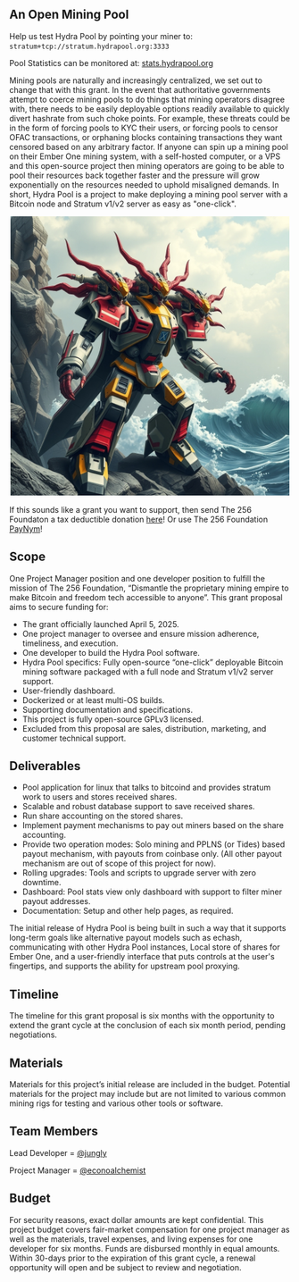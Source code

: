 ## An Open Mining Pool
Help us test Hydra Pool by pointing your miner to: `stratum+tcp://stratum.hydrapool.org:3333`

Pool Statistics can be monitored at: [stats.hydrapool.org](https://stats.hydrapool.org)

Mining pools are naturally and increasingly centralized, we set out to change that with this grant. In the event that authoritative governments attempt to coerce mining pools to do things that mining operators disagree with, there needs to be easily deployable options readily available to quickly divert hashrate from such choke points. For example, these threats could be in the form of forcing pools to KYC their users, or forcing pools to censor OFAC transactions, or orphaning blocks containing transactions they want censored based on any arbitrary factor. If anyone can spin up a mining pool on their Ember One mining system, with a self-hosted computer, or a VPS and this open-source project then mining operators are going to be able to pool their resources back together faster and the pressure will grow exponentially on the resources needed to uphold misaligned demands. In short, Hydra Pool is a project to make deploying a mining pool server with a Bitcoin node and Stratum v1/v2 server as easy as "one-click". 

<p align="center">
<img width="500" src="assets/Hydra-Pool-Lander.jpg">
</p>

If this sounds like a grant you want to support, then send The 256 Foundaton a tax deductible donation [here](https://pay.zaprite.com/pl_ZRWeSGjRWG)! Or use The 256 Foundation [PayNym](https://paynym.rs/+appetizingadministration90)!

## Scope
One Project Manager position and one developer position to fulfill the mission of The 256 Foundation, “Dismantle the proprietary mining empire to make Bitcoin and freedom tech accessible to anyone”. This grant proposal aims to secure funding for:

* The grant officially launched April 5, 2025.
* One project manager to oversee and ensure mission adherence, timeliness, and execution. 
* One developer to build the Hydra Pool software.
* Hydra Pool specifics: Fully open-source “one-click” deployable Bitcoin mining software packaged with a full node and Stratum v1/v2 server support.   
* User-friendly dashboard.
* Dockerized or at least multi-OS builds. 
* Supporting documentation and specifications. 
* This project is fully open-source GPLv3 licensed.
* Excluded from this proposal are sales, distribution, marketing, and customer technical support.

## Deliverables
* Pool application for linux that talks to bitcoind and provides stratum work to users and stores received shares.
* Scalable and robust database support to save received shares.
* Run share accounting on the stored shares.
* Implement payment mechanisms to pay out miners based on the share accounting.
* Provide two operation modes: Solo mining and PPLNS (or Tides) based payout mechanism, with payouts from coinbase only. (All other payout mechanism are out of scope of this project for now).
* Rolling upgrades: Tools and scripts to upgrade server with zero downtime.
* Dashboard: Pool stats view only dashboard with support to filter miner payout addresses.
* Documentation: Setup and other help pages, as required.

The initial release of Hydra Pool is being built in such a way that it supports long-term goals like alternative payout models such as echash, communicating with other Hydra Pool instances, Local store of shares for Ember One, and a user-friendly interface that puts controls at the user's fingertips, and supports the ability for upstream pool proxying. 

## Timeline
The timeline for this grant proposal is six months with the opportunity to extend the grant cycle at the conclusion of each six month period, pending negotiations.

## Materials
Materials for this project’s initial release are included in the budget. Potential materials for the project may include but are not limited to various common mining rigs for testing and various other tools or software.

## Team Members
Lead Developer = [@jungly](https://x.com/jungly)

Project Manager = [@econoalchemist](https://x.com/econoalchemist)

## Budget
For security reasons, exact dollar amounts are kept confidential. This project budget covers fair-market compensation for one project manager as well as the materials, travel expenses, and living expenses for one developer for six months. Funds are disbursed monthly in equal amounts. Within 30-days prior to the expiration of this grant cycle, a renewal opportunity will open and be subject to review and negotiation.
